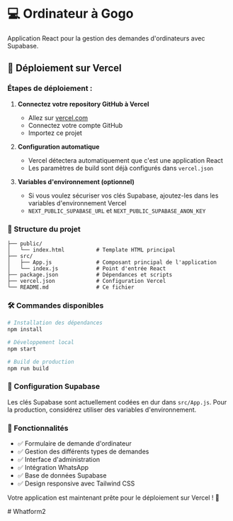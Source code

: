 # 💻 Ordinateur à Gogo

Application React pour la gestion des demandes d'ordinateurs avec Supabase.

## 🚀 Déploiement sur Vercel

### Étapes de déploiement :

1. **Connectez votre repository GitHub à Vercel**
   - Allez sur [vercel.com](https://vercel.com)
   - Connectez votre compte GitHub
   - Importez ce projet

2. **Configuration automatique**
   - Vercel détectera automatiquement que c'est une application React
   - Les paramètres de build sont déjà configurés dans `vercel.json`

3. **Variables d'environnement (optionnel)**
   - Si vous voulez sécuriser vos clés Supabase, ajoutez-les dans les variables d'environnement Vercel
   - `NEXT_PUBLIC_SUPABASE_URL` et `NEXT_PUBLIC_SUPABASE_ANON_KEY`

### 📁 Structure du projet

```
├── public/
│   └── index.html          # Template HTML principal
├── src/
│   ├── App.js              # Composant principal de l'application
│   └── index.js            # Point d'entrée React
├── package.json            # Dépendances et scripts
├── vercel.json             # Configuration Vercel
└── README.md               # Ce fichier
```

### 🛠️ Commandes disponibles

```bash
# Installation des dépendances
npm install

# Développement local
npm start

# Build de production
npm run build
```

### 🔧 Configuration Supabase

Les clés Supabase sont actuellement codées en dur dans `src/App.js`. Pour la production, considérez utiliser des variables d'environnement.

### 📱 Fonctionnalités

- ✅ Formulaire de demande d'ordinateur
- ✅ Gestion des différents types de demandes
- ✅ Interface d'administration
- ✅ Intégration WhatsApp
- ✅ Base de données Supabase
- ✅ Design responsive avec Tailwind CSS

Votre application est maintenant prête pour le déploiement sur Vercel ! 🎉

#   W h a t f o r m 2  
 